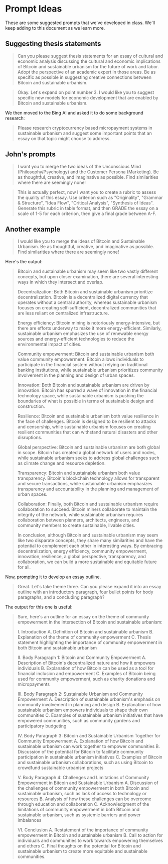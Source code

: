 # Prompt Ideas

These are some suggested prompts that we've developed in class. We'll keep adding to this document as we learn more.

## Suggesting thesis statements

> Can you please suggest thesis statements for an essay of cultural and economic analysis discussing the cultural and economic implications of Bitcoin and sustainable urbanism for the future of work and labor. Adopt the perspective of an academic expert in those areas. Be as specific as possible in suggesting creative connections between Bitcoin and sustainable urbanism.


> Okay. Let's expand on point number 3. I would like you to suggest specific new models for economic development that are enabled by Bitcoin and sustainable urbanism.

We then moved to the Bing AI and asked it to do some background research:

> Please research cryptocurrency based micropayment systems in sustainable urbanism and suggest some important points that an essay on that topic might choose to address.


## John's prompts

> I want you to merge the two ideas of the Unconscious Mind (Philosophy/Psychology) and the Customer Persona (Marketing). Be as thoughtful, creative, and imaginative as possible. Find similarities where there are seemingly none!

> This is actually perfect, now I want you to create a rubric to assess the quality of this essay. Use criterion such as "Originality", "Grammar & Structure", "Idea Flow", "Critical Analysis", "Synthesis of Ideas". Generate this rubric in table format, and then GRADE the essay on a scale of 1-5 for each criterion, then give a final grade between A-F.

## Another example

> I would like you to merge the ideas of Bitcoin and Sustainable Urbanism. Be as thoughtful, creative, and imaginative as possible. Find similarities where there are seemingly none!

Here's the output:

> Bitcoin and sustainable urbanism may seem like two vastly different concepts, but upon closer examination, there are several interesting ways in which they intersect and overlap.
>
> Decentralization: Both Bitcoin and sustainable urbanism prioritize decentralization. Bitcoin is a decentralized digital currency that operates without a central authority, whereas sustainable urbanism focuses on creating self-sufficient, decentralized communities that are less reliant on centralized infrastructure.
>
> Energy efficiency: Bitcoin mining is notoriously energy-intensive, but there are efforts underway to make it more energy-efficient. Similarly, sustainable urbanism emphasizes the use of renewable energy sources and energy-efficient technologies to reduce the environmental impact of cities.
>
>Community empowerment: Bitcoin and sustainable urbanism both value community empowerment. Bitcoin allows individuals to participate in the financial system without relying on traditional banking institutions, while sustainable urbanism prioritizes community involvement in the planning and design of urban spaces.
>
>Innovation: Both Bitcoin and sustainable urbanism are driven by innovation. Bitcoin has spurred a wave of innovation in the financial technology space, while sustainable urbanism is pushing the boundaries of what is possible in terms of sustainable design and construction.
>
>Resilience: Bitcoin and sustainable urbanism both value resilience in the face of challenges. Bitcoin is designed to be resilient to attacks and censorship, while sustainable urbanism focuses on creating resilient communities that can withstand natural disasters and other disruptions.
>
>Global perspective: Bitcoin and sustainable urbanism are both global in scope. Bitcoin has created a global network of users and nodes, while sustainable urbanism seeks to address global challenges such as climate change and resource depletion.
>
>Transparency: Bitcoin and sustainable urbanism both value transparency. Bitcoin's blockchain technology allows for transparent and secure transactions, while sustainable urbanism emphasizes transparency and accountability in the planning and management of urban spaces.
>
>Collaboration: Finally, both Bitcoin and sustainable urbanism require collaboration to succeed. Bitcoin miners collaborate to maintain the integrity of the network, while sustainable urbanism requires collaboration between planners, architects, engineers, and community members to create sustainable, livable cities.
>
>In conclusion, although Bitcoin and sustainable urbanism may seem like two disparate concepts, they share many similarities and have the potential to complement each other in interesting ways. By embracing decentralization, energy efficiency, community empowerment, innovation, resilience, a global perspective, transparency, and collaboration, we can build a more sustainable and equitable future for all.

Now, prompting it to develop an essay outline.

> Great. Let's take theme three. Can you please expand it into an essay outline with an introductory paragraph, four bullet points for body paragraphs, and a concluding paragraph?

The output for this one is useful:

> Sure, here's an outline for an essay on the theme of community empowerment in the intersection of Bitcoin and sustainable urbanism:
> 
> I. Introduction
> A. Definition of Bitcoin and sustainable urbanism
> B. Explanation of the theme of community empowerment
> C. Thesis statement highlighting the importance of community empowerment in both Bitcoin and sustainable urbanism
> 
> II. Body Paragraph 1: Bitcoin and Community Empowerment
> A. Description of Bitcoin's decentralized nature and how it empowers individuals
> B. Explanation of how Bitcoin can be used as a tool for financial inclusion and empowerment
> C. Examples of Bitcoin being used for community empowerment, such as charity donations and micropayments
>
> III. Body Paragraph 2: Sustainable Urbanism and Community Empowerment
> A. Description of sustainable urbanism's emphasis on community involvement in planning and design
> B. Explanation of how sustainable urbanism empowers individuals to shape their own communities
> C. Examples of sustainable urbanism initiatives that have empowered communities, such as community gardens and participatory budgeting
> 
> IV. Body Paragraph 3: Bitcoin and Sustainable Urbanism Together for Community Empowerment
> A. Explanation of how Bitcoin and sustainable urbanism can work together to empower communities
> B. Discussion of the potential for Bitcoin to facilitate community participation in sustainable urbanism initiatives
> C. Examples of Bitcoin and sustainable urbanism collaborations, such as using Bitcoin to crowdfund sustainable urbanism projects
>
> V. Body Paragraph 4: Challenges and Limitations of Community Empowerment in Bitcoin and Sustainable Urbanism
> A. Discussion of the challenges of community empowerment in both Bitcoin and sustainable urbanism, such as lack of access to technology or resources
> B. Analysis of how these challenges can be overcome through education and collaboration
> C. Acknowledgment of the limitations of community empowerment in both Bitcoin and sustainable urbanism, such as systemic barriers and power imbalances
> 
> VI. Conclusion
> A. Restatement of the importance of community empowerment in Bitcoin and sustainable urbanism
> B. Call to action for individuals and communities to work towards empowering themselves and others
> C. Final thoughts on the potential for Bitcoin and sustainable urbanism to create more equitable and sustainable communities.

